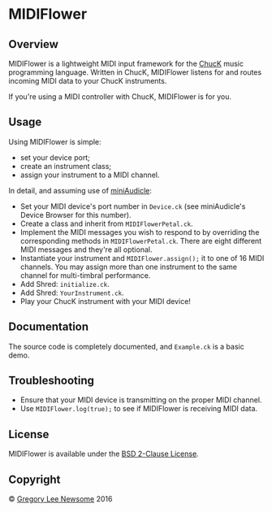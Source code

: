 MIDIFlower
==========

Overview
--------

MIDIFlower is a lightweight MIDI input framework for the [ChucK](http://chuck.stanford.edu/) music programming language. Written in ChucK, MIDIFlower listens for and routes incoming MIDI data to your ChucK instruments.

If you're using a MIDI controller with ChucK, MIDIFlower is for you.

Usage
-----

Using MIDIFlower is simple:

- set your device port;
- create an instrument class;
- assign your instrument to a MIDI channel.

In detail, and assuming use of [miniAudicle](http://chuck.stanford.edu/release/):

- Set your MIDI device's port number in `Device.ck` (see miniAudicle's Device Browser for this number).
- Create a class and inherit from `MIDIFlowerPetal.ck`.
- Implement the MIDI messages you wish to respond to by overriding the corresponding methods in `MIDIFlowerPetal.ck`. There are eight different MIDI messages and they're all optional.
- Instantiate your instrument and `MIDIFlower.assign();` it to one of 16 MIDI channels. You may assign more than one instrument to the same channel for multi-timbral performance.
- Add Shred: `initialize.ck`.
- Add Shred: `YourInstrument.ck`.
- Play your ChucK instrument with your MIDI device!

Documentation
-------------

The source code is completely documented, and `Example.ck` is a basic demo.

Troubleshooting
---------------

- Ensure that your MIDI device is transmitting on the proper MIDI channel.
- Use `MIDIFlower.log(true);` to see if MIDIFlower is receiving MIDI data.

License
-------

MIDIFlower is available under the [BSD 2-Clause License](https://opensource.org/licenses/BSD-2-Clause).

Copyright
---------

© [Gregory Lee Newsome](http://gregoryleenewsome.ca/) 2016
